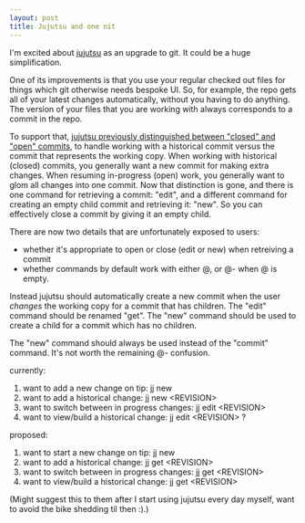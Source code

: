 ```yaml
---
layout: post
title: Jujutsu and one nit
---
```

I'm excited about [jujutsu](https://martinvonz.github.io/jj/latest/) as an upgrade to git. It could be a huge simplification.

One of its improvements is that you use your regular checked out files for things which git otherwise needs bespoke UI. So, for example, the repo gets all of your latest changes automatically, without you having to do anything. The version of your files that you are working with always corresponds to a commit in the repo.

To support that, [jujutsu previously distinguished between "closed" and "open" commits](https://github.com/martinvonz/jj/discussions/321), to handle working with a historical commit versus the commit that represents the working copy. When working with historical (closed) commits, you generally want a new commit for making extra changes. When resuming in-progress (open) work, you generally want to glom all changes into one commit. Now that distinction is gone, and there is one command for  retrieving a commit: "edit", and a different command for creating an empty child commit and retrieving it: "new". So you can effectively  close a commit by giving it an empty child.

There are now two details that are unfortunately exposed to users:
* whether it's appropriate to open or close (edit or new) when retreiving a commit
* whether commands by default work with either @, or @- when @ is empty.

Instead jujutsu should automatically create a new commit when the user _changes_ the working copy for a commit that has children. The "edit" command should be renamed "get". The "new" command should be used to create a child for a commit which has no children.

The "new" command should always be used instead of the "commit" command. It's not worth the remaining @- confusion.

currently:
1. want to add a new change on tip: jj new
2. want to add a historical change: jj new \<REVISION>
3. want to switch between in progress changes: jj edit  \<REVISION>
4. want to view/build a historical change: jj edit \<REVISION> ?

proposed:
1. want to start a new change on tip: jj new
2. want to add a historical change: jj get \<REVISION>
3. want to switch between in progress changes: jj get \<REVISION>
4. want to view/build a historical change: jj get \<REVISION>

(Might suggest this to them after I start using jujutsu every day myself, want to avoid the bike shedding til then :).)